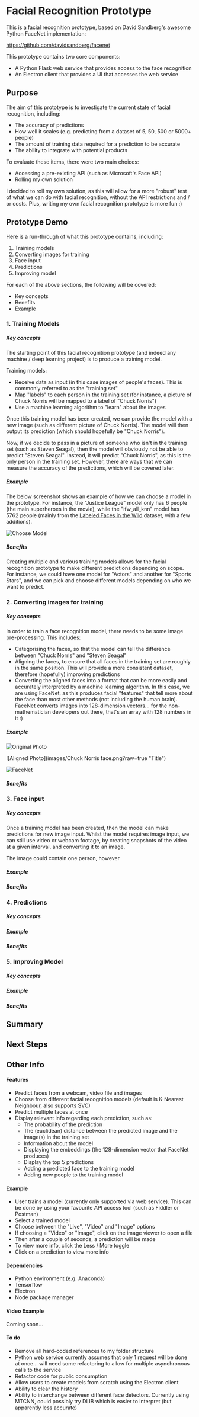 # Facial Recognition Prototype

This is a facial recognition prototype, based on David Sandberg's awesome Python FaceNet implementation:

https://github.com/davidsandberg/facenet

This prototype contains two core components:
* A Python Flask web service that provides access to the face recognition
* An Electron client that provides a UI that accesses the web service

## Purpose

The aim of this prototype is to investigate the current state of facial recognition, including:
* The accuracy of predictions
* How well it scales (e.g. predicting from a dataset of 5, 50, 500 or 5000+ people)
* The amount of training data required for a prediction to be accurate
* The ability to integrate with potential products

To evaluate these items, there were two main choices:
* Accessing a pre-existing API (such as Microsoft's Face API)
* Rolling my own solution

I decided to roll my own solution, as this will allow for a more "robust" test of what we can do with facial recognition, without the API restrictions and / or costs. Plus, writing my own facial recognition prototype is more fun :)

## Prototype Demo

Here is a run-through of what this prototype contains, including:
1. Training models
2. Converting images for training
3. Face input
4. Predictions
5. Improving model

For each of the above sections, the following will be covered:
* Key concepts
* Benefits
* Example

### 1. Training Models

##### Key concepts
The starting point of this facial recognition prototype (and indeed any machine / deep learning project) is to produce a training model.

Training models:
* Receive data as input (in this case images of people's faces). This is commonly referred to as the "training set"
* Map "labels" to each person in the training set (for instance, a picture of Chuck Norris will be mapped to a label of "Chuck Norris")
* Use a machine learning algorithm to "learn" about the images

Once this training model has been created, we can provide the model with a new image (such as different picture of Chuck Norris). The model will then output its prediction (which should hopefully be "Chuck Norris").

Now, if we decide to pass in a picture of someone who isn't in the training set (such as Steven Seagal), then the model will obviously not be able to predict "Steven Seagal". Instead, it will predict "Chuck Norris", as this is the only person in the training set. However, there are ways that we can measure the accuracy of the predictions, which will be covered later.

##### Example
The below screenshot shows an example of how we can choose a model in the prototype. For instance, the "Justice League" model only has 6 people (the main superheroes in the movie), while the "lfw_all_knn" model has 5762 people (mainly from the [Labeled Faces in the Wild](http://vis-www.cs.umass.edu/lfw/) dataset, with a few additions).

![Choose Model](images/ChooseModel.png?raw=true "Title")

##### Benefits
Creating multiple and various training models allows for the facial recognition prototype to make different predictions depending on scope. For instance, we could have one model for "Actors" and another for "Sports Stars", and we can pick and choose different models depending on who we want to predict.

### 2. Converting images for training

##### Key concepts
In order to train a face recognition model, there needs to be some image pre-processing. This includes:
* Categorising the faces, so that the model can tell the difference between "Chuck Norris" and "Steven Seagal"
* Aligning the faces, to ensure that all faces in the training set are roughly in the same position. This will provide a more consistent dataset, therefore (hopefully) improving predictions
* Converting the aligned faces into a format that can be more easily and accurately interpreted by a machine learning algorithm. In this case, we are using FaceNet, as this produces facial "features" that tell more about the face than most other methods (not including the human brain). FaceNet converts images into 128-dimension vectors... for the non-mathematician developers out there, that's an array with 128 numbers in it :)

##### Example
![Original Photo](images/Chuck_Norris.jpg?raw=true "Title")

![Aligned Photo](images/Chuck Norris face.png?raw=true "Title")

![FaceNet](images/embeddings.png?raw=true "Title")

##### Benefits


### 3. Face input

##### Key concepts
Once a training model has been created, then the model can make predictions for new image input. Whilst the model requires image input, we can still use video or webcam footage, by creating snapshots of the video at a given interval, and converting it to an image.

The image could contain one person, however 

##### Example
##### Benefits




### 4. Predictions
##### Key concepts
##### Example
##### Benefits


### 5. Improving Model
##### Key concepts

##### Example
##### Benefits

## Summary

## Next Steps

## Other Info
#### Features
* Predict faces from a webcam, video file and images
* Choose from different facial recognition models (default is K-Nearest Neighbour, also supports SVC)
* Predict multiple faces at once
* Display relevant info regarding each prediction, such as:
  - The probability of the prediction
  - The (euclidean) distance between the predicted image and the image(s) in the training set
  - Information about the model
  - Displaying the embeddings (the 128-dimension vector that FaceNet produces)
  - Display the top 5 predictions
  - Adding a predicted face to the training model
  - Adding new people to the training model

#### Example
* User trains a model (currently only supported via web service). This can be done by using your favourite API access tool (such as Fiddler or Postman)
* Select a trained model
* Choose between the "Live", "Video" and "Image" options
* If choosing a "Video" or "Image", click on the image viewer to open a file
* Then after a couple of seconds, a prediction will be made
* To view more info, click the Less / More toggle
* Click on a prediction to view more info

#### Dependencies
* Python environment (e.g. Anaconda)
* Tensorflow
* Electron
* Node package manager

#### Video Example
Coming soon...

#### To do
* Remove all hard-coded references to my folder structure
* Python web service currently assumes that only 1 request will be done at once... will need some refactoring to allow for multiple asynchronous calls to the service
* Refactor code for public consumption
* Allow users to create models from scratch using the Electron client
* Ability to clear the history
* Ability to interchange between different face detectors. Currently using MTCNN, could possibly try DLIB which is easier to interpret (but apparently less accurate)
